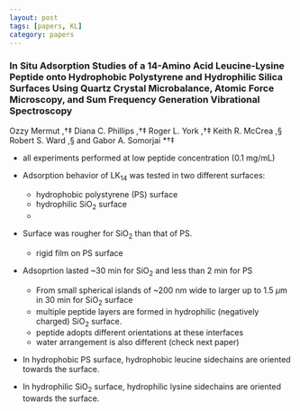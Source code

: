 ```yaml
---
layout: post
tags: [papers, KL]
category: papers
---
```


### In Situ Adsorption Studies of a 14-Amino Acid Leucine-Lysine Peptide onto Hydrophobic Polystyrene and Hydrophilic Silica Surfaces Using Quartz Crystal Microbalance, Atomic Force Microscopy, and Sum Frequency Generation Vibrational Spectroscopy
Ozzy Mermut ,†‡ Diana C. Phillips ,†‡ Roger L. York ,†‡ Keith R. McCrea ,§ Robert S. Ward ,§ and Gabor A. Somorjai *†‡

- all experiments performed at low peptide concentration (0.1 mg/mL)

- Adsorption behavior of LK$_14$ was tested in two different surfaces:
  - hydrophobic polystyrene (PS) surface
  - hydrophilic SiO$_2$ surface
  - 

- Surface was rougher for SiO$_2$ than that of PS.
  - rigid film on PS surface
- Adsoprtion lasted ~30 min for SiO$_2$ and less than 2 min for PS
  - From small spherical islands of ~200 nm wide to larger up to 1.5 $\mu$m in 30 min for SiO$_2$ surface
  - multiple peptide layers are formed in hydrophilic (negatively charged) SiO$_2$ surface.
  - peptide adopts different orientations at these interfaces
  - water arrangement is also different (check next paper)

- In hydrophobic PS surface, hydrophobic leucine sidechains are oriented towards the surface.
- In hydrophilic SiO$_2$ surface, hydrophilic lysine sidechains are oriented towards the surface.

